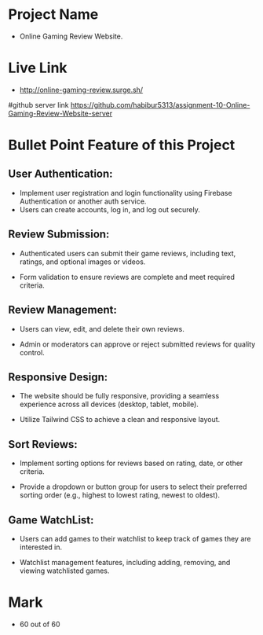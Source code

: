 # Project Name
- Online Gaming Review Website.

# Live Link
- http://online-gaming-review.surge.sh/

#github server link
https://github.com/habibur5313/assignment-10-Online-Gaming-Review-Website-server

# Bullet Point Feature of this Project
## User Authentication:
- Implement user registration and login functionality using Firebase Authentication or another auth service.
- Users can create accounts, log in, and log out securely.

## Review Submission:

- Authenticated users can submit their game reviews, including text, ratings, and optional images or videos.

- Form validation to ensure reviews are complete and meet required criteria.

## Review Management:

- Users can view, edit, and delete their own reviews.

- Admin or moderators can approve or reject submitted reviews for quality control.

## Responsive Design:

- The website should be fully responsive, providing a seamless experience across all devices (desktop, tablet, mobile).

- Utilize Tailwind CSS to achieve a clean and responsive layout.

## Sort Reviews:

- Implement sorting options for reviews based on rating, date, or other criteria.

- Provide a dropdown or button group for users to select their preferred sorting order (e.g., highest to lowest rating, newest to oldest).

## Game WatchList:

- Users can add games to their watchlist to keep track of games they are interested in.

- Watchlist management features, including adding, removing, and viewing watchlisted games.

# Mark
- 60 out of 60 